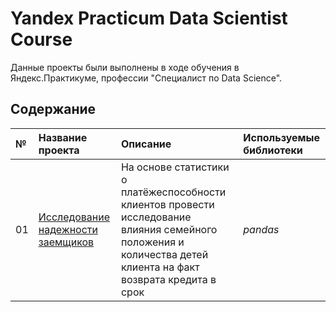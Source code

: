 # Yandex Practicum Data Scientist Course

Данные проекты были выполнены в ходе обучения в Яндекс.Практикуме, профессии "Специалист по Data Science".

## Содержание

| № | Название проекта | Описание | Используемые библиотеки | 
| :---------------------- | :---------------------- | :---------------------- | :---------------------- |
| 01 | [Исследование надежности заемщиков](https://github.com/stanislavras/scienceshine/tree/main/RU/01_Research%20on%20the%20reliability%20of%20borrowers_RU) | На основе статистики о платёжеспособности клиентов провести исследование влияния семейного положения и количества детей клиента на факт возврата кредита в срок| *pandas* |
